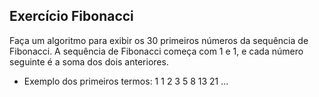 ## Exercício Fibonacci
Faça um algoritmo para exibir os 30 primeiros números da sequência de Fibonacci. A sequência de Fibonacci começa com 1 e 1, e cada número seguinte é a soma dos dois anteriores.

* Exemplo dos primeiros termos: 1 1 2 3 5 8 13 21 ...